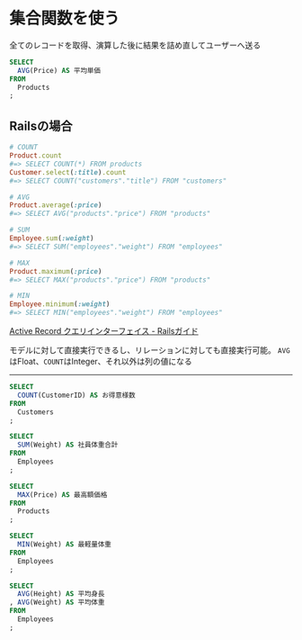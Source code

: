 # 集合関数を使う
全てのレコードを取得、演算した後に結果を詰め直してユーザーへ送る
```sql
SELECT
  AVG(Price) AS 平均単価
FROM
  Products
;
```

## Railsの場合
```ruby
# COUNT
Product.count
#=> SELECT COUNT(*) FROM products
Customer.select(:title).count
#=> SELECT COUNT("customers"."title") FROM "customers"

# AVG
Product.average(:price)
#=> SELECT AVG("products"."price") FROM "products"

# SUM
Employee.sum(:weight)
#=> SELECT SUM("employees"."weight") FROM "employees"

# MAX
Product.maximum(:price)
#=> SELECT MAX("products"."price") FROM "products"

# MIN
Employee.minimum(:weight)
#=> SELECT MIN("employees"."weight") FROM "employees"
```
[Active Record クエリインターフェイス \- Railsガイド](https://railsguides.jp/active_record_querying.html#%E8%A8%88%E7%AE%97)

モデルに対して直接実行できるし、リレーションに対しても直接実行可能。
`AVG`はFloat、`COUNT`はInteger、それ以外は列の値になる

----
```sql
SELECT
  COUNT(CustomerID) AS お得意様数
FROM
  Customers
;

SELECT
  SUM(Weight) AS 社員体重合計
FROM
  Employees
;

SELECT
  MAX(Price) AS 最高額価格
FROM
  Products
;

SELECT
  MIN(Weight) AS 最軽量体重
FROM
  Employees
;

SELECT
  AVG(Height) AS 平均身長
, AVG(Weight) AS 平均体重
FROM
  Employees
;
```
